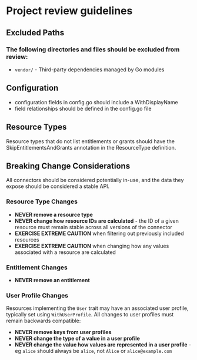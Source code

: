 # Project review guidelines

## Excluded Paths

### The following directories and files should be excluded from review:
- `vendor/` - Third-party dependencies managed by Go modules

## Configuration
- configuration fields in config.go should include a WithDisplayName
- field relationships should be defined in the config.go file

## Resource Types
Resource types that do not list entitlements or grants should have the SkipEntitlementsAndGrants annotation in the ResourceType definition.

## Breaking Change Considerations

All connectors should be considered potentially in-use, and the data they expose should be considered a stable API.

### Resource Type Changes

- **NEVER remove a resource type**
- **NEVER change how resource IDs are calculated** - the ID of a given resource must remain stable across all versions of the connector
- **EXERCISE EXTREME CAUTION** when filtering out previously included resources
- **EXERCISE EXTREME CAUTION** when changing how any values associated with a resource are calculated

### Entitlement Changes

- **NEVER remove an entitlement**

### User Profile Changes

Resources implementing the `User` trait may have an associated user profile, typically set using `WithUserProfile`. All changes to user profiles must remain backwards compatible:

- **NEVER remove keys from user profiles**
- **NEVER change the type of a value in a user profile**
- **NEVER change the value how values are represented in a user profile** - eg `alice` should always be `alice`, not `Alice` or `alice@example.com`